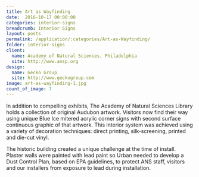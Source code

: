 ```yaml
---
title: Art as Wayfinding
date:  2016-10-17 00:00:00
categories: interior-signs
breadcrumb: Interior Signs
layout: posts
permalink: /application/:categories/Art-as-Wayfinding/
folder: interior-signs
client:
  name: Academy of Natural Sciences, Philadelphia
  site: http://www.ansp.org
design:
  name: Gecko Group
  site: http://www.geckogroup.com 
image: art-as-wayfinding-1.jpg
count_of_image: 7
---
```


<div class="col-xs-12 col-sm-12 col-md-12 col-lg-12">
  <div class="fotorama application-item__slider" data-nav="thumbs" data-thumbheight="109" border-width="3">
    <a {{ href | img : "fotorama/art-as-wayfinding-1.jpg" }}></a>
    <a {{ href | img : "fotorama/art-as-wayfinding-2.jpg" }}></a>
    <a {{ href | img : "fotorama/art-as-wayfinding-3.jpg" }}></a>
    <a {{ href | img : "fotorama/art-as-wayfinding-4.jpg" }}></a>
    <a {{ href | img : "fotorama/art-as-wayfinding-5.jpg" }}></a>
    <a {{ href | img : "fotorama/art-as-wayfinding-6.jpg" }}></a>
    <a {{ href | img : "fotorama/art-as-wayfinding-7.jpg" }}></a>
  </div>
  <div class="visible-xs application-item__icon-slider">
    <i class="icon-swipe"></i>
  </div>
<p class="application-item__content application-item__content--bottom">
    In addition to compelling exhibits, The Academy of Natural Sciences Library holds a collection of original Audubon artwork. Visitors now find their way using unique Blue Ice mitered acrylic corner signs with second surface continuous graphic of that artwork. This interior system was achieved using a variety of decoration techniques: direct printing, silk-screening, printed and die-cut vinyl.
  </p>
<p class="application-item__content application-item__content--bottom">
    The historic building created a unique challenge at the time of install. Plaster walls were painted with lead paint so Urban needed to develop a Dust Control Plan, based on EPA guidelines, to protect ANS staff, visitors and our installers from exposure to lead during installation.
  </p>
</div>
